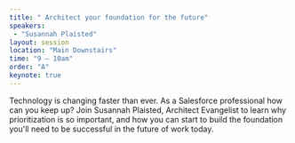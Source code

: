 ```yaml
---
title: " Architect your foundation for the future"
speakers:
 - "Susannah Plaisted"
layout: session
location: "Main Downstairs"
time: "9 — 10am"
order: "A"
keynote: true
---
```


Technology is changing faster than ever. As a Salesforce professional how can you keep up? Join Susannah Plaisted, Architect Evangelist to learn why prioritization is so important, and how you can start to build the foundation you'll need to be successful in the future of work today.
